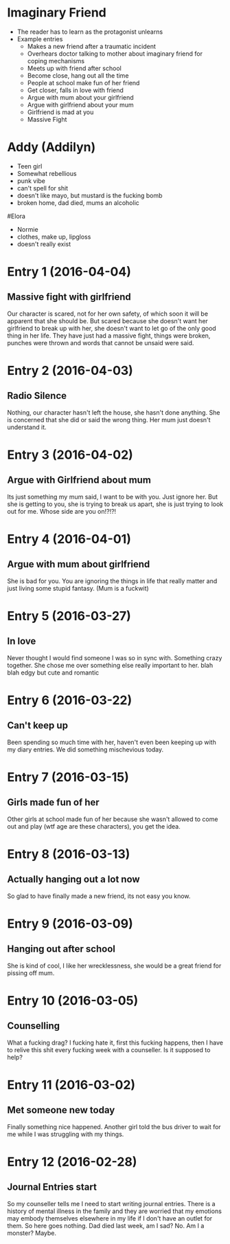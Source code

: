 # Imaginary Friend
+ The reader has to learn as the protagonist unlearns
+ Example entries
  + Makes a new friend after a traumatic incident
  + Overhears doctor talking to mother about imaginary friend for coping mechanisms
  + Meets up with friend after school
  + Become close, hang out all the time
  + People at school make fun of her friend
  + Get closer, falls in love with friend
  + Argue with mum about your girlfriend
  + Argue with girlfriend about your mum
  + Girlfriend is mad at you
  + Massive Fight
  
# Addy (Addilyn)
+ Teen girl
+ Somewhat rebellious
+ punk vibe
+ can't spell for shit
+ doesn't like mayo, but mustard is the fucking bomb
+ broken home, dad died, mums an alcoholic

#Elora 
+ Normie
+ clothes, make up, lipgloss
+ doesn't really exist


# Entry 1 (2016-04-04)
## Massive fight with girlfriend
Our character is scared, not for her own safety, of which soon it will be apparent that she should be. But scared because she doesn't want her girlfriend to break up with her, she doesn't want to let go of the only good thing in her life. They have just had a massive fight, things were broken, punches were thrown and words that cannot be unsaid were said.

# Entry 2 (2016-04-03)
## Radio Silence
Nothing, our character hasn't left the house, she hasn't done anything. She is concerned that she did or said the wrong thing. Her mum just doesn't understand it.

# Entry 3 (2016-04-02)
## Argue with Girlfriend about mum
Its just something my mum said, I want to be with you. Just ignore her. But she is getting to you, she is trying to break us apart, she is just trying to look out for me. Whose side are you on!?!?!

# Entry 4 (2016-04-01)
## Argue with mum about girlfriend
She is bad for you. You are ignoring the things in life that really matter and just living some stupid fantasy. (Mum is a fuckwit)

# Entry 5 (2016-03-27)
## In love
Never thought I would find someone I was so in sync with. Something crazy together. She chose me over something else really important to her. blah blah edgy but cute and romantic

# Entry 6 (2016-03-22)
## Can't keep up
Been spending so much time with her, haven't even been keeping up with my diary entries. We did something mischevious today.

# Entry 7 (2016-03-15)
## Girls made fun of her
Other girls at school made fun of her because she wasn't allowed to come out and play (wtf age are these characters), you get the idea.

# Entry 8 (2016-03-13)
## Actually hanging out a lot now
So glad to have finally made a new friend, its not easy you know.

# Entry 9 (2016-03-09)
## Hanging out after school
She is kind of cool, I like her wrecklessness, she would be a great friend for pissing off mum.

# Entry 10 (2016-03-05)
## Counselling
What a fucking drag? I fucking hate it, first this fucking happens, then I have to relive this shit every fucking week with a counseller. Is it supposed to help?

# Entry 11 (2016-03-02)
## Met someone new today
Finally something nice happened. Another girl told the bus driver to wait for me while I was struggling with my things.

# Entry 12 (2016-02-28)
## Journal Entries start
So my counseller tells me I need to start writing journal entries. There is a history of mental illness in the family and they are worried that my emotions may embody themselves elsewhere in my life if I don't have an outlet for them. So here goes nothing. Dad died last week, am I sad? No. Am I a monster? Maybe.